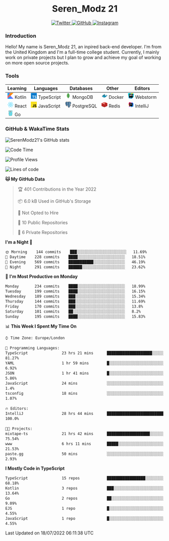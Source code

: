 <div align="center">
  <h1>Seren_Modz 21</h1>
  <a href="https://twitter.com/SerenModz21">
    <img alt="Twitter" src="https://img.shields.io/badge/twitter%20-%231DA1F2.svg?&style=for-the-badge&logo=Twitter&logoColor=white">
  </a>
  <a href="https://github.com/SerenModz21">
    <img alt="GitHub" src="https://img.shields.io/badge/github%20-%23121011.svg?&style=for-the-badge&logo=github&logoColor=white">
  </a>
  <a href="https://www.instagram.com/serenmodz21">
    <img alt="Instagram" src="https://img.shields.io/badge/instagram%20-%23E4405F.svg?&style=for-the-badge&logo=Instagram&logoColor=white">
  </a>
</div>

### Introduction

Hello! My name is Seren_Modz 21, an inpired back-end developer. I'm from the United Kingdom and I'm a full-time college student. Currently, I mainly work on private projects but I plan to grow and achieve my goal of working on more open source projects. 

### Tools

 **Learning**                                        | **Languages**                                               | **Databases**                                               | **Other**                                           | **Editors**                                                  
-----------------------------------------------------|-------------------------------------------------------------|-------------------------------------------------------------|-----------------------------------------------------|--------------------------------------------------------------
 <img width="19px" src="./assets/kotlin.svg"> Kotlin | <img width="19px" src="./assets/typescript.svg"> TypeScript | <img width="19px" src="./assets/mongodb.svg"> MongoDB       | <img width="19px" src="./assets/docker.svg"> Docker | <img width="19px" src="./assets/webstorm.svg"> Webstorm      
 <img width="19px" src="./assets/react.svg"> React   | <img width="19px" src="./assets/javascript.svg"> JavaScript | <img width="19px" src="./assets/postgresql.svg"> PostgreSQL | <img width="19px" src="./assets/redis.svg"> Redis   | <img width="19px" src="./assets/intellij-idea.svg"> IntelliJ
 <img width="19px" src="./assets/go.svg"> Go         |                                                             |                                                             |                                                     |                                                                                                               

### GitHub & WakaTime Stats

![SerenModz21's GitHub stats](https://github-readme-stats.vercel.app/api?username=SerenModz21&show_icons=true&theme=dark)

<!--START_SECTION:waka-->
![Code Time](http://img.shields.io/badge/Code%20Time-1%2C471%20hrs%2054%20mins-blue)

![Profile Views](http://img.shields.io/badge/Profile%20Views-5-blue)

![Lines of code](https://img.shields.io/badge/From%20Hello%20World%20I%27ve%20Written-16%20Thousand%20lines%20of%20code-blue)

**🐱 My GitHub Data** 

> 🏆 401 Contributions in the Year 2022
 > 
> 📦 6.0 kB Used in GitHub's Storage 
 > 
> 🚫 Not Opted to Hire
 > 
> 📜 10 Public Repositories 
 > 
> 🔑 6 Private Repositories  
 > 
**I'm a Night 🦉** 

```text
🌞 Morning    144 commits    ███░░░░░░░░░░░░░░░░░░░░░░   11.69% 
🌆 Daytime    228 commits    ████░░░░░░░░░░░░░░░░░░░░░   18.51% 
🌃 Evening    569 commits    ███████████░░░░░░░░░░░░░░   46.19% 
🌙 Night      291 commits    ██████░░░░░░░░░░░░░░░░░░░   23.62%

```
📅 **I'm Most Productive on Monday** 

```text
Monday       234 commits    ████░░░░░░░░░░░░░░░░░░░░░   18.99% 
Tuesday      199 commits    ████░░░░░░░░░░░░░░░░░░░░░   16.15% 
Wednesday    189 commits    ███░░░░░░░░░░░░░░░░░░░░░░   15.34% 
Thursday     144 commits    ███░░░░░░░░░░░░░░░░░░░░░░   11.69% 
Friday       170 commits    ███░░░░░░░░░░░░░░░░░░░░░░   13.8% 
Saturday     101 commits    ██░░░░░░░░░░░░░░░░░░░░░░░   8.2% 
Sunday       195 commits    ████░░░░░░░░░░░░░░░░░░░░░   15.83%

```


📊 **This Week I Spent My Time On** 

```text
⌚︎ Time Zone: Europe/London

💬 Programming Languages: 
TypeScript               23 hrs 21 mins      ████████████████████░░░░░   81.27% 
YAML                     1 hr 59 mins        █░░░░░░░░░░░░░░░░░░░░░░░░   6.92% 
JSON                     1 hr 41 mins        █░░░░░░░░░░░░░░░░░░░░░░░░   5.86% 
JavaScript               24 mins             ░░░░░░░░░░░░░░░░░░░░░░░░░   1.4% 
tsconfig                 18 mins             ░░░░░░░░░░░░░░░░░░░░░░░░░   1.07%

🔥 Editors: 
IntelliJ                 28 hrs 44 mins      █████████████████████████   100.0%

🐱‍💻 Projects: 
mixtape-ts               21 hrs 42 mins      ███████████████████░░░░░░   75.54% 
www                      6 hrs 11 mins       █████░░░░░░░░░░░░░░░░░░░░   21.53% 
paste.gg                 50 mins             ░░░░░░░░░░░░░░░░░░░░░░░░░   2.93%

```

**I Mostly Code in TypeScript** 

```text
TypeScript               15 repos            █████████████████░░░░░░░░   68.18% 
Kotlin                   3 repos             ███░░░░░░░░░░░░░░░░░░░░░░   13.64% 
Go                       2 repos             ██░░░░░░░░░░░░░░░░░░░░░░░   9.09% 
EJS                      1 repo              █░░░░░░░░░░░░░░░░░░░░░░░░   4.55% 
JavaScript               1 repo              █░░░░░░░░░░░░░░░░░░░░░░░░   4.55%

```



 Last Updated on 18/07/2022 06:11:38 UTC
<!--END_SECTION:waka-->
